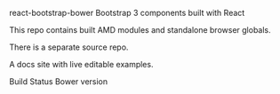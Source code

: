 react-bootstrap-bower
Bootstrap 3 components built with React

This repo contains built AMD modules and standalone browser globals.

There is a separate source repo.

A docs site with live editable examples.

Build Status Bower version
